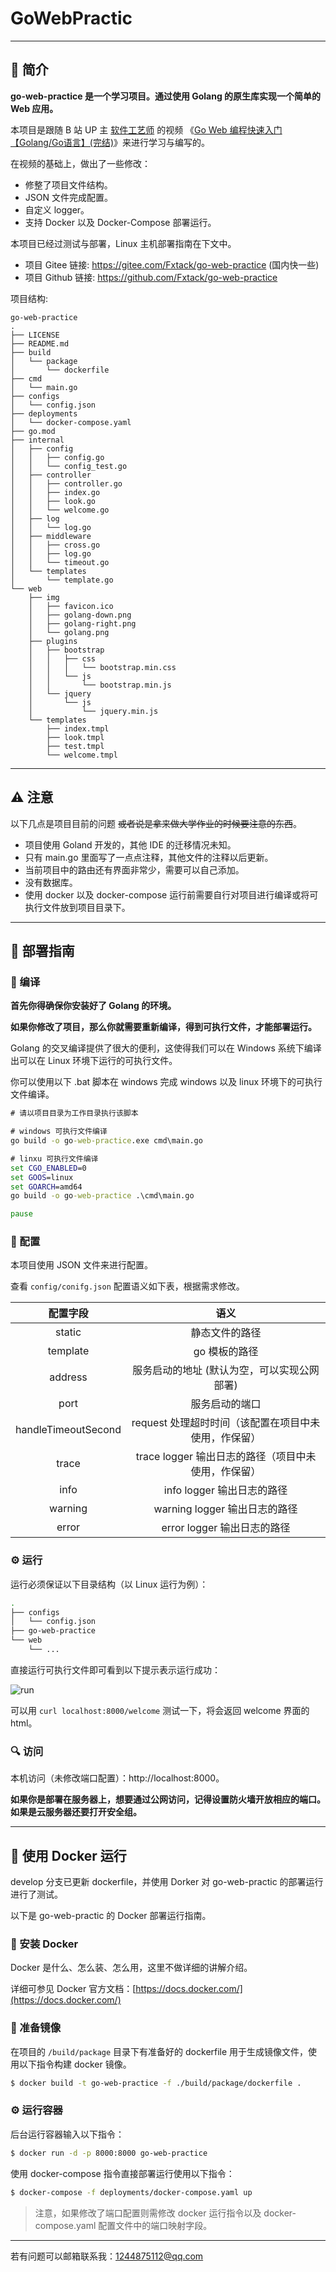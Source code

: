 # GoWebPractic
------------

## 📑 简介

**go-web-practice 是一个学习项目。通过使用 Golang 的原生库实现一个简单的 Web 应用。**

本项目是跟随 B 站 UP 主 [软件工艺师](https://space.bilibili.com/361469957) 的视频 《[Go Web 编程快速入门【Golang/Go语言】(完结)](https://www.bilibili.com/video/BV1Xv411k7Xn)》来进行学习与编写的。

在视频的基础上，做出了一些修改：

* 修整了项目文件结构。
* JSON 文件完成配置。
* 自定义 logger。
* 支持 Docker 以及 Docker-Compose 部署运行。

本项目已经过测试与部署，Linux 主机部署指南在下文中。

* 项目 Gitee 链接: https://gitee.com/Fxtack/go-web-practice (国内快一些)
* 项目 Github 链接: https://github.com/Fxtack/go-web-practice

项目结构:
```text
go-web-practice
.
├── LICENSE
├── README.md
├── build
│   └── package
│       └── dockerfile
├── cmd
│   └── main.go
├── configs
│   └── config.json
├── deployments
│   └── docker-compose.yaml
├── go.mod
├── internal
│   ├── config
│   │   ├── config.go
│   │   └── config_test.go
│   ├── controller
│   │   ├── controller.go
│   │   ├── index.go
│   │   ├── look.go
│   │   └── welcome.go
│   ├── log
│   │   └── log.go
│   ├── middleware
│   │   ├── cross.go
│   │   ├── log.go
│   │   └── timeout.go
│   └── templates
│       └── template.go
└── web
    ├── img
    │   ├── favicon.ico
    │   ├── golang-down.png
    │   ├── golang-right.png
    │   └── golang.png
    ├── plugins
    │   ├── bootstrap
    │   │   ├── css
    │   │   │   └── bootstrap.min.css
    │   │   └── js
    │   │       └── bootstrap.min.js
    │   └── jquery
    │       └── js
    │           └── jquery.min.js
    └── templates
        ├── index.tmpl
        ├── look.tmpl
        ├── test.tmpl
        └── welcome.tmpl
```
-----

## ⚠ 注意

以下几点是项目目前的问题 ~~或者说是拿来做大学作业的时候要注意的东西~~。

* 项目使用 Goland 开发的，其他 IDE 的迁移情况未知。
* 只有 main.go 里面写了一点点注释，其他文件的注释以后更新。
* 当前项目中的路由还有界面非常少，需要可以自己添加。
* 没有数据库。
* 使用 docker 以及 docker-compose 运行前需要自行对项目进行编译或将可执行文件放到项目目录下。

------------

## 🔧 部署指南

### 🔨 编译

**首先你得确保你安装好了 Golang 的环境。**

**如果你修改了项目，那么你就需要重新编译，得到可执行文件，才能部署运行。**

Golang 的交叉编译提供了很大的便利，这使得我们可以在 Windows 系统下编译出可以在 Linux 环境下运行的可执行文件。

你可以使用以下 .bat 脚本在 windows 完成 windows 以及 linux 环境下的可执行文件编译。

```bat
# 请以项目目录为工作目录执行该脚本

# windows 可执行文件编译
go build -o go-web-practice.exe cmd\main.go

# linxu 可执行文件编译
set CGO_ENABLED=0
set GOOS=linux
set GOARCH=amd64
go build -o go-web-practice .\cmd\main.go

pause
```

### 📝 配置

本项目使用 JSON 文件来进行配置。

查看 `config/conifg.json` 配置语义如下表，根据需求修改。

|      配置字段       |                         语义                         |
| :-----------------: | :--------------------------------------------------: |
|       static        |                    静态文件的路径                    |
|      template       |                    go 模板的路径                     |
|       address       |                    服务启动的地址 (默认为空，可以实现公网部署)|
|        port         |                    服务启动的端口                    |
| handleTimeoutSecond | request 处理超时时间（该配置在项目中未使用，作保留） |
|        trace        | trace logger 输出日志的路径（项目中未使用，作保留）  |
|        info         |              info logger 输出日志的路径              |
|       warning       |            warning logger 输出日志的路径             |
|        error        |             error logger 输出日志的路径              |

### ⚙ 运行

运行必须保证以下目录结构（以 Linux 运行为例）：

```bash
.
├── configs
│   └── config.json
├── go-web-practice
└── web
    └── ...
```

直接运行可执行文件即可看到以下提示表示运行成功：

![run](https://user-images.githubusercontent.com/59989422/173054601-10ec271d-5341-49d3-9b28-30e5d18642ba.png)

可以用 `curl localhost:8000/welcome` 测试一下，将会返回 welcome 界面的 html。

### 🔍 访问

本机访问（未修改端口配置）：http://localhost:8000。

**如果你是部署在服务器上，想要通过公网访问，记得设置防火墙开放相应的端口。如果是云服务器还要打开安全组。**

-------

## 🐋 使用 Docker 运行

develop 分支已更新 dockerfile，并使用 Dorker 对 go-web-practic 的部署运行进行了测试。

以下是 go-web-practic 的 Docker 部署运行指南。

### 🔨 安装 Docker

Docker 是什么、怎么装、怎么用，这里不做详细的讲解介绍。

详细可参见 Docker 官方文档：[https://docs.docker.com/](https://docs.docker.com/)

### 📝 准备镜像

在项目的 `/build/package` 目录下有准备好的 dockerfile 用于生成镜像文件，使用以下指令构建 docker 镜像。

```bash
$ docker build -t go-web-practice -f ./build/package/dockerfile .
```

### ⚙ 运行容器

后台运行容器输入以下指令：

```bash
$ docker run -d -p 8000:8000 go-web-practice
```

使用 docker-compose 指令直接部署运行使用以下指令：

```bash
$ docker-compose -f deployments/docker-compose.yaml up
```

> 注意，如果修改了端口配置则需修改 docker 运行指令以及 docker-compose.yaml 配置文件中的端口映射字段。

-------

若有问题可以邮箱联系我：1244875112@qq.com
